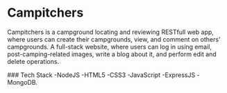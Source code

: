 # Campitchers
<p>Campitchers is a campground locating and reviewing RESTfull web app, where users can create their campgrounds, view, and comment on others' campgrounds. A full-stack website, where users can log in using email, post-camping-related images, write a blog about it, and perform edit and delete operations.</p> 
### Tech Stack
-NodeJS 
-HTML5
-CSS3 
-JavaScript 
-ExpressJS 
-MongoDB.

